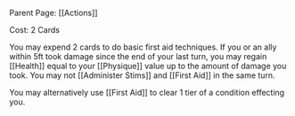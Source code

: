 Parent Page: [[Actions]]

Cost: 2 Cards

You may expend 2 cards to do basic first aid techniques. If you or an ally within 5ft took damage since the end of your last turn, you may regain [[Health]] equal to your [[Physique]] value up to the amount of damage you took. You may not [[Administer Stims]] and [[First Aid]] in the same turn.

You may alternatively use [[First Aid]] to clear 1 tier of a condition effecting you.
